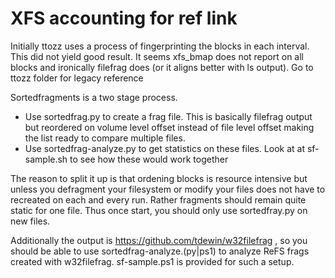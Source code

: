 # XFS accounting for ref link

Initially ttozz uses a process of fingerprinting the blocks in each interval. This did not yield good result. It seems xfs_bmap does not report on all blocks and ironically filefrag does (or it aligns better with ls output). Go to ttozz folder for legacy reference

Sortedfragments is a two stage process. 
- Use sortedfrag.py to create a frag file. This is basically filefrag output but reordered on volume level offset instead of file level offset making the list ready to compare multiple files.
- Use sortedfrag-analyze.py to get statistics on these files. 
Look at at sf-sample.sh to see how these would work together

The reason to split it up is that ordening blocks is resource intensive but unless you defragment your filesystem or modify your files does not have to recreated on each and every run. Rather fragments should remain quite static for one file. Thus once start, you should only use sortedfray.py on new files. 

Additionally the output is https://github.com/tdewin/w32filefrag , so you should be able to use sortedfrag-analyze.(py|ps1) to analyze ReFS frags created with w32filefrag. sf-sample.ps1 is provided for such a setup.